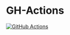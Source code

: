 # GH-Actions

[![GitHub Actions](https://github.com/ricardomaia/gh-actions/actions/workflows/ping.yml/badge.svg)](https://github.com/ricardomaia/gh-actions/actions/workflows/ping.yml)
